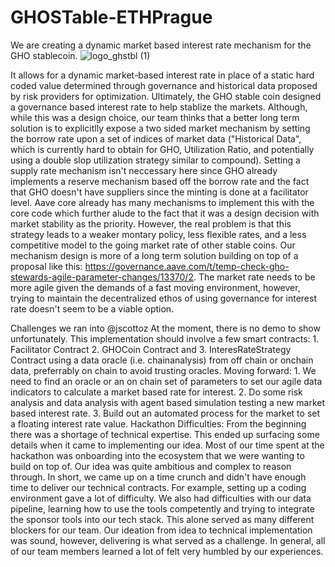 # GHOSTable-ETHPrague
We are creating a dynamic market based interest rate mechanism for the GHO stablecoin.
![logo_ghstbl (1)](https://github.com/jen-sei/ghostable-ETHPrague/assets/101796507/fef55cfe-2352-4e56-b4b8-a06b8089814f)

It allows for a dynamic market-based interest rate in place of a static hard coded value determined through governance and historical data proposed by risk providers for optimization. Ultimately, the GHO stable coin designed a governance based interest rate to help stablize the markets. Although, while this was a design choice, our team thinks that a better long term solution is to explicitlly expose a two sided market mechanism by setting the borrow rate upon a set of indices of market data ("Historical Data", which is currently hard to obtain for GHO, Utilization Ratio, and potentially using a double slop utilization strategy similar to compound). Setting a supply rate mechanism isn't neccessary here since GHO already implements a reserve mechanism based off the borrow rate and the fact that GHO doesn't have suppliers since the minting is done at a facilitator level. Aave core already has many mechanisms to implement this with the core code which further alude to the fact that it was a design decision with market stability as the priority. However, the real problem is that this strategy leads to a weaker montary policy, less flexible rates, and a less competitive model to the going market rate of other stable coins. Our mechanism design is more of a long term solution building on top of a proposal like this: https://governance.aave.com/t/temp-check-gho-stewards-agile-parameter-changes/13370/2. The market rate needs to be more agile given the demands of a fast moving environment, however, trying to maintain the decentralized ethos of using governance for interest rate doesn't seem to be a viable option.

Challenges we ran into
@jscottoz At the moment, there is no demo to show unfortunately. This implementation should involve a few smart contracts: 1. Facilitator Contract 2. GHOCoin Contract and 3. InteresRateStrategy Contract using a data oracle (i.e. chainanalysis) from off chain or onchain data, preferrably on chain to avoid trusting oracles. Moving forward: 1. We need to find an oracle or an on chain set of parameters to set our agile data indicators to calculate a market based rate for interest. 2. Do some risk analysis and data analysis with agent based simulation testing a new market based interest rate. 3. Build out an automated process for the market to set a floating interest rate value. Hackathon Difficulties: From the beginning there was a shortage of technical expertise. This ended up surfacing some details when it came to implementing our idea. Most of our time spent at the hackathon was onboarding into the ecosystem that we were wanting to build on top of. Our idea was quite ambitious and complex to reason through. In short, we came up on a time crunch and didn't have enough time to deliver our technical contracts. For example, setting up a coding environment gave a lot of difficulty. We also had difficulties with our data pipeline, learning how to use the tools competently and trying to integrate the sponsor tools into our tech stack. This alone served as many different blockers for our team. Our ideation from idea to technical implementation was sound, however, delivering is what served as a challenge. In general, all of our team members learned a lot of felt very humbled by our experiences.
